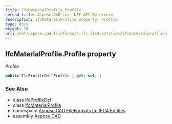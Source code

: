 ```yaml
---
title: IfcMaterialProfile.Profile
second_title: Aspose.CAD for .NET API Reference
description: IfcMaterialProfile property. Profile
type: docs
weight: 70
url: /net/aspose.cad.fileformats.ifc.ifc4.entities/ifcmaterialprofile/profile/
---
```

## IfcMaterialProfile.Profile property

Profile

```csharp
public IfcProfileDef Profile { get; set; }
```

### See Also

* class [IfcProfileDef](../../ifcprofiledef/)
* class [IfcMaterialProfile](../)
* namespace [Aspose.CAD.FileFormats.Ifc.IFC4.Entities](../../ifcmaterialprofile/)
* assembly [Aspose.CAD](../../../)


